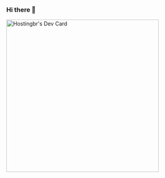 ### Hi there 👋

<!--
**hostingbr00/hostingbr00** is a ✨ _special_ ✨ repository because its `README.md` (this file) appears on your GitHub profile.

Here are some ideas to get you started:

- 🔭 I’m currently working on ...
- 🌱 I’m currently learning ...
- 👯 I’m looking to collaborate on ...
- 🤔 I’m looking for help with ...
- 💬 Ask me about ...
- 📫 How to reach me: ...
- 😄 Pronouns: ...
- ⚡ Fun fact: ...
-->
<a href="https://app.daily.dev/hostingbr"><img src="https://api.daily.dev/devcards/338687af0c9d431b88f4ca32a5e1f7b2.png?r=lgc" width="400" alt="Hostingbr's Dev Card"/></a>

